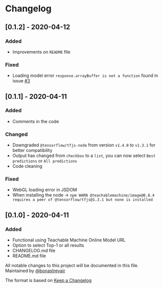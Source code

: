 # Changelog
## [0.1.2] - 2020-04-12
### Added
 * Improvements on `README` file

### Fixed
 * Loading model error `response.arrayBuffer is not a function` found in issue [#3](https://github.com/bonastreyair/node-red-contrib-teachable-machine/issues/3)

## [0.1.1] - 2020-04-11
### Added
 * Comments in the code

### Changed
 * Downgraded `@tensorflow/tfjs-node` from version `v1.4.0` to `v1.3.1` for better compatibility
 * Output has changed from `checkbox` to a `list`, you can now select `Best predictions` or `All predictions`
 * Code cleaning

### Fixed
 * WebGL loading error in JSDOM
 * When installing the node -> `npm WARN @teachablemachine/image@0.8.4 requires a peer of @tensorflow/tfjs@1.3.1 but none is installed`


## [0.1.0] - 2020-04-11
### Added
 * Functional using Teachable Machine Online Model URL
 * Option to select Top-1 or all results
 * CHANGELOG.md file
 * README.md file


All notable changes to this project will be documented in this file.
Maintained by [@bonastreyair](https://github.com/bonastreyair)

The format is based on [Keep a Changelog](https://keepachangelog.com/en/1.0.0/)